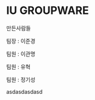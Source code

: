 # IU GROUPWARE
<p>만든사람들</p>
<p>팀장 : 이준경</p>
<p>팀원 : 이관명</p>
<p>팀원 : 유혁</p>
<p>팀원 : 정기성</p>
asdasdasdasd
